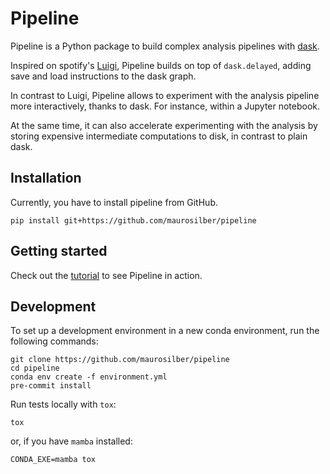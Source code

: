 # Pipeline

Pipeline is a Python package to build complex analysis pipelines with [dask](https://dask.org).

Inspired on spotify's [Luigi](https://github.com/spotify/luigi), Pipeline builds on top of `dask.delayed`, adding save and load instructions to the dask graph.

In contrast to Luigi, Pipeline allows to experiment with the analysis pipeline more interactively, thanks to dask. For instance, within a Jupyter notebook.

At the same time, it can also accelerate experimenting with the analysis by storing expensive intermediate computations to disk, in contrast to plain dask.

## Installation

Currently, you have to install pipeline from GitHub.

```
pip install git+https://github.com/maurosilber/pipeline
```

## Getting started

Check out the [tutorial](examples/tutorial.ipynb) to see Pipeline in action.

## Development

To set up a development environment in a new conda environment, run the following commands:

```
git clone https://github.com/maurosilber/pipeline
cd pipeline
conda env create -f environment.yml
pre-commit install
```

Run tests locally with `tox`:

```
tox
```

or, if you have `mamba` installed:

```
CONDA_EXE=mamba tox
```
